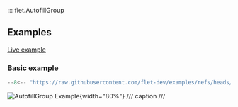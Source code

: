 ::: flet.AutofillGroup

## Examples

[Live example](https://flet-controls-gallery.fly.dev/input/autofillgroup)

### Basic example

```python
--8<-- "https://raw.githubusercontent.com/flet-dev/examples/refs/heads/v1-docs/python/controls/autofill-group/autofill-example.py"
```

![AutofillGroup Example](/img/docs/controls/autofillgroup/autofillgroup-example.gif){width="80%"}
/// caption
///
